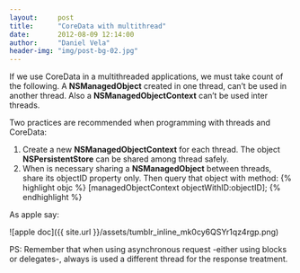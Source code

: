 ```yaml
---
layout:     post
title:      "CoreData with multithread"
date:       2012-08-09 12:14:00
author:     "Daniel Vela"
header-img: "img/post-bg-02.jpg"
---
```



If we use CoreData in a multithreaded applications, we must take count of the following. A **NSManagedObject** created in one thread, can’t be used in another thread. Also a **NSManagedObjectContext** can’t be used inter threads.

Two practices are recommended when programming with threads and CoreData:

1. Create a new **NSManagedObjectContext** for each thread. The object **NSPersistentStore** can be shared among thread safely. 
2. When is necessary sharing a **NSManagedObject** between threads, share its objectID property only. Then query that object with method:
		{% highlight objc %}
		[managedObjectContext objectWithID:objectID];
		{% endhighlight %}

As apple say:

![apple doc]({{ site.url }}/assets/tumblr_inline_mk0cy6QSYr1qz4rgp.png)

PS: Remember that when using asynchronous request -either using blocks or delegates-, always is used a different thread for the response treatment.